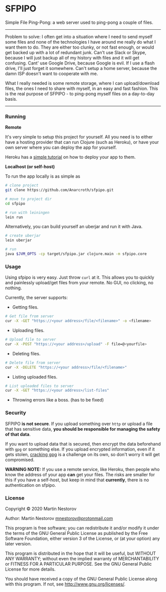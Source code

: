# SFPIPO

Simple File Ping-Pong: a web server used to ping-pong a couple of files.

---

Problem to solve: I often get into a situation where I need to send myself some files and none of the technologies I have around me really do what I want them to do. They are either too clunky, or not fast enough, or would get backed up with a lot of redundant junk. Can't use Slack or Skype, because I will just backup all of my history with files and it will get confusing. Cant' use Google Drive, because Google is evil. If I use a flash drive, I'll just forget it somewhere. Can't setup a home server, because the damn ISP doesn't want to cooperate with me.

What I really needed is some remote storage, where I can upload/download files, the ones I need to share with myself, in an easy and fast fashion. This is the real purpose of SFPIPO - to ping-pong myself files on a day-to-day basis.

---

### Running

**Remote**

It's very simple to setup this project for yourself. All you need is to either have a hosting provider that can run Clojure (such as Heroku), or have your own server where you can deploy the app for yourself.

Heroku has a [simple tutorial](https://devcenter.heroku.com/articles/getting-started-with-clojure) on how to deploy your app to them.

**Localhost (or self-host)**

To run the app locally is as simple as

``` bash
# clone project
git clone https://github.com/Anarcroth/sfpipo.git

# move to project dir
cd sfpipo

# run with leiningen
lein run
```

Alternatively, you can build yourself an uberjar and run it with Java.

``` bash
# create uberjar
lein uberjar

# run
java $JVM_OPTS -cp target/sfpipo.jar clojure.main -m sfpipo.core
```

### Usage

Using sfpipo is very easy. Just throw `curl` at it. This allows you to quickly and painlessly upload/get files from your remote. No GUI, no clicking, no nothing.

Currently, the server supports:

* Getting files.
``` bash
# Get file from server
cur -X -GET "https://<your address>/file/<filename>" -o <filename>
```

* Uploading files.
``` bash
# Upload file to server
cur -X -POST "https://<your address>/upload" -F file=@<yourfile>
```

* Deleting files.
``` bash
# Delete file from server
cur -X -DELETE "https://<your address>/file/<filename>"
```

* Listing uploaded files.
``` bash
# List uploaded files to server
cur -X -GET "https://<your address>/list-files"
```

* Throwing errors like a boss. (has to be fixed)

### Security

SFPIPO **is not secure**. If you upload something over `http` or upload a file that has sensitive data, **you should be responsible for managing the safety of that data**.

If you want to upload data that is secured, then encrypt the data beforehand with `gpg` or something else. If you upload encrypted information, even if it gets stolen, [cracking gpg](https://security.stackexchange.com/questions/77340/how-easy-is-it-to-crack-gpg-with-private-key-but-without-password) is a challenge on its own, so don't worry it will get compromised.

**WARNING NOTE:** If you use a remote service, like Heroku, then people who know the address of your app **can** get your files. The risks are smaller for this if you have a self-host, but keep in mind that **currently**, there is no authentication on sfpipo.

### License

Copyright © 2020 Martin Nestorov

Author: Martin Nestorov mnestorov@protonmail.com

This program is free software; you can redistribute it and/or modify it under the terms of the GNU General Public License as published by the Free Software Foundation, either version 3 of the License, or (at your option) any later version.

This program is distributed in the hope that it will be useful, but WITHOUT ANY WARRANTY; without even the implied warranty of MERCHANTABILITY or FITNESS FOR A PARTICULAR PURPOSE. See the GNU General Public License for more details.

You should have received a copy of the GNU General Public License along with this program. If not, see http://www.gnu.org/licenses/.
